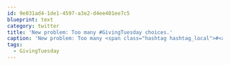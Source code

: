 ```yaml
---
id: 9e031ad4-1de1-4597-a3e2-d4ee401ee7c5
blueprint: text
category: twitter
title: 'New problem: Too many #GivingTuesday choices.'
caption: 'New problem: Too many <span class="hashtag hashtag_local">#<a href="http://tweettemp.darylchymko.ca/?tag=givingtuesday">GivingTuesday</a> choices.'
tags:
  - GivingTuesday
---
```

